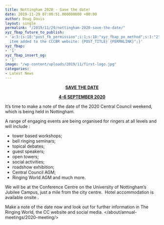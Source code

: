 ```yaml
---
title: Nottingham 2020 - Save the date!
date: 2019-11-29 07:00:51.000000000 +00:00
author: Doug Davis
layout: single
permalink: "/2019/11/29/nottingham-2020-save-the-date/"
xyz_fbap_future_to_publish:
- 'a:3:{s:18:"post_fb_permission";i:1;s:18:"xyz_fbap_po_method";s:1:"2";s:16:"xyz_fbap_message";s:62:"News
  item added to the CCCBR website: {POST_TITLE} {PERMALINK}";}'
xyz_fbap:
- '1'
xyz_fbap_insert_og:
- '1'
image: "/wp-content/uploads/2019/11/first-logo.jpg"
categories:
- Latest News
---
```

<p style="text-align: center;">
  <span style="text-decoration: underline;"><strong>SAVE THE DATE</strong></span>
</p>

<p style="text-align: center;">
  <span style="text-decoration: underline;"><strong>4-6 SEPTEMBER 2020</strong></span>
</p>

It’s time to make a note of the date of the 2020 Central Council weekend, which is being held in Nottingham.

A range of engaging events are being organised for ringers at all levels and will include :

  * tower based workshops;
  * bell ringing seminars;
  * topical debates;
  * guest speakers;
  * open towers;
  * social activities;
  * roadshow exhibition;
  * Central Council AGM;
  * Ringing World AGM and much more.

We will be at the Conference Centre on the University of Nottingham’s Jubilee Campus, just a mile from the city centre.  Hotel accommodation is available onsite .

Make a note of the date now and look out for further information in The Ringing World, the CC website and social media. </about/annual-meetings/2020-meeting/>
